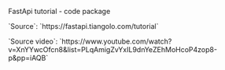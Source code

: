 <p>FastApi tutorial - code package</p>
<p>`Source`: `https://fastapi.tiangolo.com/tutorial`</p>
<p>`Source video`: `https://www.youtube.com/watch?v=XnYYwcOfcn8&list=PLqAmigZvYxIL9dnYeZEhMoHcoP4zop8-p&pp=iAQB`</p>